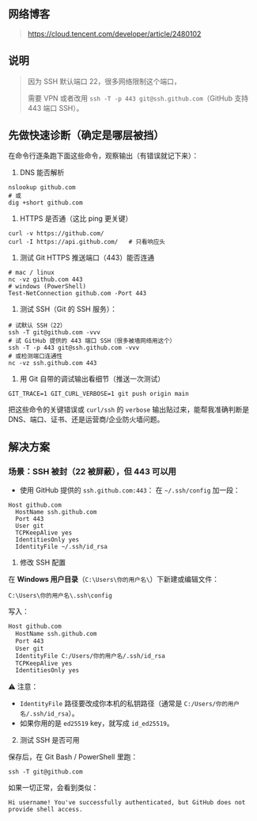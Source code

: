 ## 网络博客

> https://cloud.tencent.com/developer/article/2480102

##  说明

> 因为 SSH 默认端口 22，很多网络限制这个端口，
>
> 需要 VPN 或者改用 `ssh -T -p 443 git@ssh.github.com`（GitHub 支持 443 端口 SSH）。

## 先做快速诊断（确定是哪层被挡）

在命令行逐条跑下面这些命令，观察输出（有错误就记下来）：

1. DNS 能否解析

```shell
nslookup github.com
# 或
dig +short github.com
```

1. HTTPS 是否通（这比 ping 更关键）

```shell
curl -v https://github.com/
curl -I https://api.github.com/   # 只看响应头
```

1. 测试 Git HTTPS 推送端口（443）能否连通

```shell
# mac / linux
nc -vz github.com 443
# windows (PowerShell)
Test-NetConnection github.com -Port 443
```

1. 测试 SSH（Git 的 SSH 服务）：

```shell
# 试默认 SSH（22）
ssh -T git@github.com -vvv
# 试 GitHub 提供的 443 端口 SSH（很多被墙网络用这个）
ssh -T -p 443 git@ssh.github.com -vvv
# 或检测端口连通性
nc -vz ssh.github.com 443
```

1. 用 Git 自带的调试输出看细节（推送一次测试）

```shell
GIT_TRACE=1 GIT_CURL_VERBOSE=1 git push origin main
```

把这些命令的关键错误或 `curl/ssh` 的 `verbose` 输出贴过来，能帮我准确判断是 DNS、端口、证书、还是运营商/企业防火墙问题。

##  解决方案



### 场景：SSH 被封（22 被屏蔽），但 443 可以用

- 使用 GitHub 提供的 `ssh.github.com:443`：
   在 `~/.ssh/config` 加一段：

```
Host github.com
  HostName ssh.github.com
  Port 443
  User git
  TCPKeepAlive yes
  IdentitiesOnly yes
  IdentityFile ~/.ssh/id_rsa
```

1. 修改 SSH 配置

在 **Windows 用户目录**（`C:\Users\你的用户名\`）下新建或编辑文件：

```
C:\Users\你的用户名\.ssh\config
```

写入：

```bash
Host github.com
  HostName ssh.github.com
  Port 443
  User git
  IdentityFile C:/Users/你的用户名/.ssh/id_rsa
  TCPKeepAlive yes
  IdentitiesOnly yes
```

⚠️ 注意：

- `IdentityFile` 路径要改成你本机的私钥路径（通常是 `C:/Users/你的用户名/.ssh/id_rsa`）。
- 如果你用的是 `ed25519` key，就写成 `id_ed25519`。

2. 测试 SSH 是否可用

保存后，在 Git Bash / PowerShell 里跑：

```
ssh -T git@github.com
```

如果一切正常，会看到类似：

```
Hi username! You've successfully authenticated, but GitHub does not provide shell access.
```